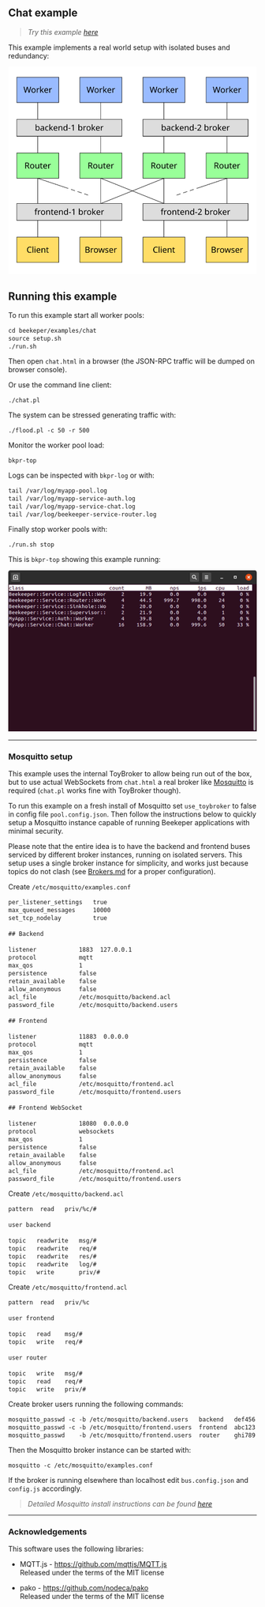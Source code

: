 ## Chat example

> *Try this example [here](https://beekeeper.net.ar/examples/chat.html)*

This example implements a real world setup with isolated buses and redundancy:

![](../../doc/images/chat.svg)


## Running this example

To run this example start all worker pools:
```
cd beekeper/examples/chat
source setup.sh
./run.sh
```
Then open `chat.html` in a browser (the JSON-RPC traffic will be dumped on browser console). 

Or use the command line client:
```
./chat.pl
```
The system can be stressed generating traffic with:
```
./flood.pl -c 50 -r 500
```
Monitor the worker pool load:
```
bkpr-top
```
Logs can be inspected with `bkpr-log` or with:
```
tail /var/log/myapp-pool.log
tail /var/log/myapp-service-auth.log
tail /var/log/myapp-service-chat.log
tail /var/log/beekeeper-service-router.log
```
Finally stop worker pools with:
```
./run.sh stop
```
This is `bkpr-top` showing this example running:

![](../../doc/images/bkpr-top.png)

---

### Mosquitto setup

This example uses the internal ToyBroker to allow being run out of the box, but to use actual 
WebSockets from `chat.html` a real broker like [Mosquitto](https://mosquitto.org/) is required
(`chat.pl` works fine with ToyBroker though).

To run this example on a fresh install of Mosquitto set `use_toybroker` to false in config file
`pool.config.json`. Then follow the instructions below to quickly setup a Mosquitto instance 
capable of running Beekeper applications with minimal security. 

Please note that the entire idea is to have the backend and frontend buses serviced by different
broker instances, running on isolated servers. This setup uses a single broker instance for 
simplicity, and works  just because topics do not clash (see [Brokers.md](../../doc/Brokers.md) 
for a proper configuration).

Create `/etc/mosquitto/examples.conf`
```
per_listener_settings   true
max_queued_messages     10000
set_tcp_nodelay         true

## Backend

listener            1883  127.0.0.1
protocol            mqtt
max_qos             1
persistence         false
retain_available    false
allow_anonymous     false
acl_file            /etc/mosquitto/backend.acl
password_file       /etc/mosquitto/backend.users

## Frontend

listener            11883  0.0.0.0
protocol            mqtt
max_qos             1
persistence         false
retain_available    false
allow_anonymous     false
acl_file            /etc/mosquitto/frontend.acl
password_file       /etc/mosquitto/frontend.users

## Frontend WebSocket

listener            18080  0.0.0.0
protocol            websockets
max_qos             1
persistence         false
retain_available    false
allow_anonymous     false
acl_file            /etc/mosquitto/frontend.acl
password_file       /etc/mosquitto/frontend.users
```
Create `/etc/mosquitto/backend.acl`
```
pattern  read   priv/%c/#

user backend

topic   readwrite   msg/#
topic   readwrite   req/#
topic   readwrite   res/#
topic   readwrite   log/#
topic   write       priv/#
```
Create `/etc/mosquitto/frontend.acl`
```
pattern  read   priv/%c

user frontend

topic   read    msg/#
topic   write   req/#

user router

topic   write   msg/#
topic   read    req/#
topic   write   priv/#
```
Create broker users running the following commands:
```
mosquitto_passwd -c -b /etc/mosquitto/backend.users   backend   def456
mosquitto_passwd -c -b /etc/mosquitto/frontend.users  frontend  abc123
mosquitto_passwd    -b /etc/mosquitto/frontend.users  router    ghi789
```
Then the Mosquitto broker instance can be started with:
```
mosquitto -c /etc/mosquitto/examples.conf
```
If the broker is running elsewhere than localhost edit `bus.config.json` and `config.js` accordingly.

> *Detailed Mosquitto install instructions can be found [here](../../doc/Brokers.md)*

---

### Acknowledgements

This software uses the following libraries:

- MQTT.js - https://github.com/mqttjs/MQTT.js  
  Released under the terms of the MIT license

- pako - https://github.com/nodeca/pako  
  Released under the terms of the MIT license
